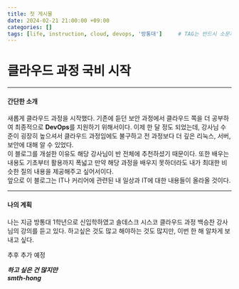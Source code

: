 ```yaml
---
title: 첫 게시물
date: 2024-02-21 21:00:00 +09:00
categories: []
tags: [life, instruction, cloud, devops, '방통대']		# TAG는 반드시 소문자로 이루어져야함!
---
```

# 클라우드 과정 국비 시작
---
#### 간단한 소개
새롭게 클라우드 과정을 시작했다. 기존에 듣던 보안 과정에서 클라우드 쪽을 더 공부하여 최종적으로 **DevOps**를 지원하기 위해서이다. 이제 한 달 정도 되었는데, 강사님 수준이 굉장히 높으셔서 클라우드 과정임에도 불구하고 전 과정보다 더 깊은 리눅스, 서버, 보안에 대해 알 수 있었다.  
이 블로그를 개설한 이유도 해당 강사님이 반 전체에 추천하셨기 때문이다. 또한 배우는 내용도 기초부터 활용까지 폭넓고 만약 해당 과정을 배우지 못하더라도 내가 최대한 비슷한 질의 내용을 제공해주고 싶어서이다.  
앞으로 이 블로그는 IT나 커리어에 관련된 내 일상과 IT에 대한 내용들이 올라올 것이다.  
  
---
#### 나의 계획  
나는 지금 방통대 1학년으로 신입학하였고 솔데스크 시스코 클라우드 과정 백승찬 강사님의 강의를 듣고 있다. 하고싶은 것도 많고 해야하는 것도 많지만, 이번 한 해 알차게 보내고 싶다.  

추후 추가 예정
  
***하고 싶은 건 많지만***  
***smth-hong***